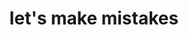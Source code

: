 ---
title: "let's make mistakes"
id: tag.id
permalink: "/tags/let's%20make%20mistakes"
videos: [800]
---